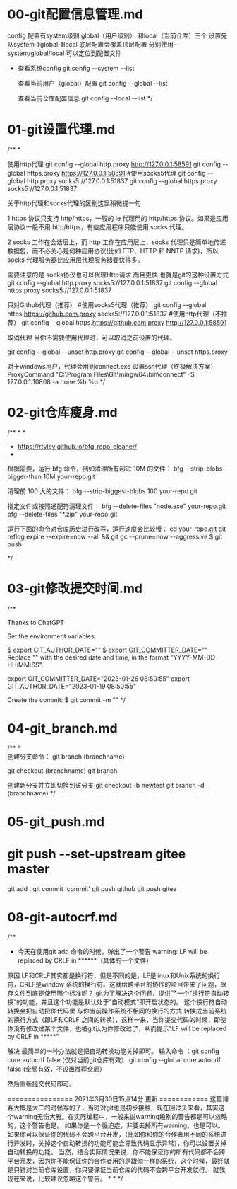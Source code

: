 # 00-git配置信息管理.md


 config 配置有system级别 global（用户级别） 和local（当前仓库）三个 设置先从system-》global-》local  底层配置会覆盖顶层配置 分别使用--system/global/local 可以定位到配置文件

 * 查看系统config
   git config --system --list

   查看当前用户（global）配置
   git config --global  --list

   查看当前仓库配置信息
   git config --local  --list
 */


# 01-git设置代理.md

/**
 * 

使用http代理 
git config --global http.proxy http://127.0.0.1:58591
git config --global https.proxy https://127.0.0.1:58591
#使用socks5代理
git config --global http.proxy socks5://127.0.0.1:51837
git config --global https.proxy socks5://127.0.0.1:51837

关于http代理和socks代理的区别这里稍微提一句

1 https 协议只支持 http/https，一般的 ie 代理用的 http/https 协议。如果是应用层协议一般不用 http/https，有些应用程序只能使用 socks 代理。

2 socks 工作在会话层上，而 http 工作在应用层上，socks 代理只是简单地传递数据包，而不必关心是何种应用协议(比如 FTP、HTTP 和 NNTP 请求)，所以 socks 代理服务器比应用层代理服务器要快得多。

需要注意的是 socks协议也可以代理Http请求 而且更快 也就是git的这种设置方式
git config --global http.proxy socks5://127.0.0.1:51837
git config --global https.proxy socks5://127.0.0.1:51837

只对Github代理（推荐）
#使用socks5代理（推荐）
git config --global https.https://github.com.proxy socks5://127.0.0.1:51837
#使用http代理（不推荐）
git config --global https.https://github.com.proxy http://127.0.0.1:58591

取消代理
当你不需要使用代理时，可以取消之前设置的代理。

git config --global --unset http.proxy
git config --global --unset https.proxy


对于windows用户，代理会用到connect.exe
设置ssh代理（终极解决方案）
 ProxyCommand "C:\Program Files\Git\mingw64\bin\connect" -S 127.0.0.1:10808 -a none %h %p
 */


# 02-git仓库瘦身.md

/**
 *
 *
 * https://rtyley.github.io/bfg-repo-cleaner/
 * 
根据需要，运行 bfg 命令，例如清理所有超过 10M 的文件：
bfg --strip-blobs-bigger-than 10M your-repo.git

清理前 100 大的文件：
bfg --strip-biggest-blobs 100 your-repo.git


指定文件或按照通配符清理文件：
bfg --delete-files "node.exe" your-repo.git
bfg --delete-files "*.zip" your-repo.git


运行下面的命令对仓库历史进行改写，运行速度会比较慢：
cd your-repo.git
git reflog expire --expire=now --all && git gc --prune=now --aggressive
$ git push

 */


# 03-git修改提交时间.md

/**

Thanks to ChatGPT

Set the environment variables:

$ export GIT_AUTHOR_DATE="<desired date>"
$ export GIT_COMMITTER_DATE="<desired date>"
Replace "<desired date>" with the desired date and time, in the format "YYYY-MM-DD HH:MM:SS".

export GIT_COMMITTER_DATE="2023-01-26 08:50:55"
export GIT_AUTHOR_DATE="2023-01-19 08:50:55"

Create the commit:
$ git commit -m "<commit message>"
 */

# 04-git_branch.md

/**
 *  
 创建分支命令：
 git branch (branchname)

 git checkout (branchname)
 git branch


 创建新分支并立即切换到该分支
 git checkout -b newtest
 git branch -d (branchname)
 */


# 05-git_push.md

# git push --set-upstream gitee master
git add .
git commit 'commit'
git push github
git push gitee

# 08-git-autocrf.md

/**
 * 今天在使用git add 命令的时候，弹出了一个警告 warning: LF will be replaced by CRLF in ******（具体的一个文件）

原因
LF和CRLF其实都是换行符，但是不同的是，LF是linux和Unix系统的换行符，CRLF是window 系统的换行符。这就给跨平台的协作的项目带来了问题，保存文件到底是使用哪个标准呢？ git为了解决这个问题，提供了一个”换行符自动转换“的功能，并且这个功能是默认处于”自动模式“即开启状态的。
这个换行符自动转换会把自动把你代码里 与你当前操作系统不相同的换行的方式 转换成当前系统的换行方式（即LF和CRLF 之间的转换），这样一来，当你提交代码的时候，即使你没有修改过某个文件，也被git认为你修改过了，从而提示"LF will be replaced by CRLF in *****"

解决
最简单的一种办法就是把自动转换功能关掉即可。
输入命令 ：git config core.autocrlf false (仅对当前git仓库有效）
git config --global core.autocrlf false (全局有效，不设置推荐全局）

然后重新提交代码即可。

================ 2021年3月30日15点14分 更新 ============
这篇博客大概是大二的时候写的了，当时对git也是初步接触，现在回过头来看，其实这个warning无伤大雅。在实际编程中，一般来说warning级别的警告都是可以忽略的，这个警告也是。
如果你是一个强迫症，非要去掉所有warning，也是可以。如果你可以保证你的代码不会跨平台开发，（比如你和你的合作者用不同的系统进行开发时，关掉这个自动转换的功能可能会导致代码显示异常），你可以设置关掉自动转换的功能。
当然，结合实际情况来说，你不能保证你的所有代码都不会跨平台开发，因为你不能保证你的合作者用的是跟你一样的系统，这个时候，最好就是只针对当前仓库设置，你只要保证当前仓库的代码不会跨平台开发就行。
就我现在来说，比较建议忽略这个警告。
 * 
 * 
 */




